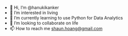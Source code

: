 - 👋 Hi, I’m @hanukikanker
- 👀 I’m interested in living
- 🌱 I’m currently learning to use Python for Data Analytics
- 💞️ I’m looking to collaborate on life
- 📫 How to reach me shaun.hoang@gmail.com

<!---
hanukikanker/hanukikanker is a ✨ special ✨ repository because its `README.md` (this file) appears on your GitHub profile.
You can click the Preview link to take a look at your changes.
--->
